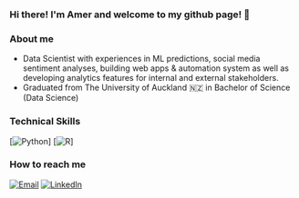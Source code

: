 ### Hi there! I'm Amer and welcome to my github page! 👋

### About me
- Data Scientist with experiences in ML predictions, social media sentiment analyses, building web apps & automation system as well as developing analytics features for internal and external stakeholders.
- Graduated from The University of Auckland 🇳🇿 in Bachelor of Science (Data Science)

### Technical Skills
[<img alt="Python" src="https://img.shields.io/badge/Python-FFD43B?style=for-the-badge&logo=python&logoColor=blue"/>]
[<img alt="R" src="https://img.shields.io/badge/R-276DC3?style=for-the-badge&logo=r&logoColor=white"/>]

### How to reach me
[<img alt="Email" src="https://img.shields.io/badge/Gmail-D14836?style=for-the-badge&logo=gmail&logoColor=white"/>][email]
[<img alt="LinkedIn" src="https://img.shields.io/badge/LinkedIn-0077B5?style=for-the-badge&logo=linkedin&logoColor=white"/>][linkedin]


[email]: amerwafiy9@yahoo.com
[linkedin]: https://www.linkedin.com/in/amerwafiy/
